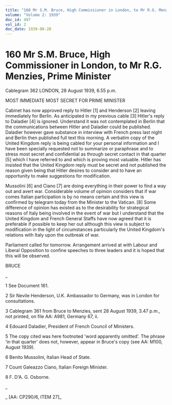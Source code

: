 ```yaml
---
title: "160 Mr S.M. Bruce, High Commissioner in London, to Mr R.G. Menzies, Prime Minister"
volume: "Volume 2: 1939"
doc_id: 497
vol_id: 2
doc_date: 1939-08-28
---
```


# 160 Mr S.M. Bruce, High Commissioner in London, to Mr R.G. Menzies, Prime Minister

Cablegram 362 LONDON, 28 August 1939, 6.55 p.m.

MOST IMMEDIATE MOST SECRET FOR PRIME MINISTER

Cabinet has now approved reply to Hitler [1] and Henderson [2] leaving immediately for Berlin. As anticipated in my previous cable [3] Hitler's reply to Daladier [4] is ignored. Understand it was not contemplated in Berlin that the communications between Hitler and Daladier could be published. Daladier however gave substance in interview with French press last night and Berlin then published full text this morning. A verbatim copy of the United Kingdom reply is being cabled for your personal information and I have been specially requested not to summarize or paraphrase and to stress most secret and confidential as through secret contact in that quarter [5] which I have referred to and which is proving most valuable. Hitler has insisted that the United Kingdom reply must be secret and not published the reason given being that Hitler desires to consider and to have an opportunity to make suggestions for modification.

Mussolini [6] and Ciano [7] are doing everything in their power to find a way out and avert war. Considerable volume of opinion considers that if war comes Italian participation is by no means certain and this view is confirmed by telegram today from the Minister to the Vatican. [8] Some difference of opinion has existed as to the desirability for strategical reasons of Italy being involved in the event of war but I understand that the United Kingdom and French General Staffs have now agreed that it is preferable if possible to keep her out although this view is subject to modification in the light of circumstances particularly the United Kingdom's relations with Italy upon the outbreak of war.

Parliament called for tomorrow. Arrangement arrived at with Labour and Liberal Opposition to confine speeches to three leaders and it is hoped that this will be observed.

BRUCE

_

1 See Document 161.

2 Sir Nevile Henderson, U.K. Ambassador to Germany, was in London for consultations.

3 Cablegram 361 from Bruce to Menzies, sent 28 August 1939, 3.47 p.m., not printed, on file AA: A981, Germany 67, ii.

4 Edouard Daladier, President of French Council of Ministers.

5 The copy cited was here footnoted 'word apparently omitted'. The phrase 'in that quarter' does not, however, appear in Bruce's copy (see AA: M100, August 1939).

6 Benito Mussolini, Italian Head of State.

7 Count Galeazzo Ciano, Italian Foreign Minister.

8 F. D'A. G. Osborne.

_

_ [AA: CP290/6, ITEM 27]_
